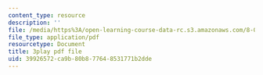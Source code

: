 ```yaml
---
content_type: resource
description: ''
file: /media/https%3A/open-learning-course-data-rc.s3.amazonaws.com/8-03sc-physics-iii-vibrations-and-waves-fall-2016/39926572ca9b80b877648531771b2dde_SnNmbVH5DAM.pdf
file_type: application/pdf
resourcetype: Document
title: 3play pdf file
uid: 39926572-ca9b-80b8-7764-8531771b2dde
---
```

